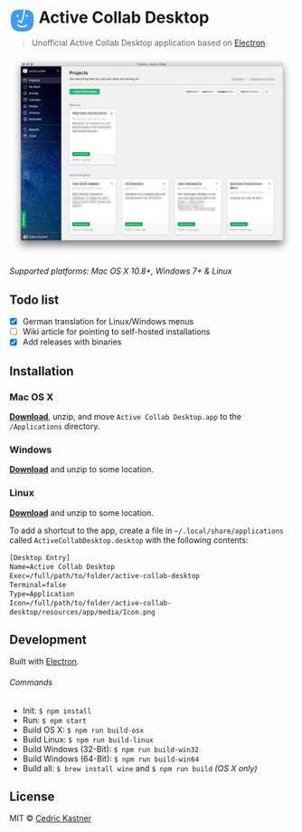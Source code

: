# <img src="media/Icon.png" width="45" align="left">&nbsp;Active Collab Desktop

> Unofficial Active Collab Desktop application based on [Electron](http://electron.atom.io).

[![](media/Screenshot.png)](https://github.com/nurtext/active-collab-desktop/releases/latest)

*Supported platforms: Mac OS X 10.8+, Windows 7+ & Linux*

## Todo list

- [x] German translation for Linux/Windows menus
- [ ] Wiki article for pointing to self-hosted installations
- [x] Add releases with binaries

## Installation

### Mac OS X

[**Download**](https://github.com/nurtext/active-collab-desktop/releases/latest), unzip, and move `Active Collab Desktop.app` to the `/Applications` directory.

### Windows

[**Download**](https://github.com/nurtext/active-collab-desktop/releases/latest) and unzip to some location.

### Linux

[**Download**](https://github.com/nurtext/active-collab-desktop/releases/latest) and unzip to some location.

To add a shortcut to the app, create a file in `~/.local/share/applications` called `ActiveCollabDesktop.desktop` with the following contents:

```
[Desktop Entry]
Name=Active Collab Desktop
Exec=/full/path/to/folder/active-collab-desktop
Terminal=false
Type=Application
Icon=/full/path/to/folder/active-collab-desktop/resources/app/media/Icon.png
```

## Development

Built with [Electron](http://electron.atom.io).

###### Commands

- Init: `$ npm install`
- Run: `$ npm start`
- Build OS X: `$ npm run build-osx`
- Build Linux: `$ npm run build-linux`
- Build Windows (32-Bit): `$ npm run build-win32`
- Build Windows (64-Bit): `$ npm run build-win64`
- Build all: `$ brew install wine` and `$ npm run build` *(OS X only)*


## License

MIT © [Cedric Kastner](http://github.com/nurtext)

